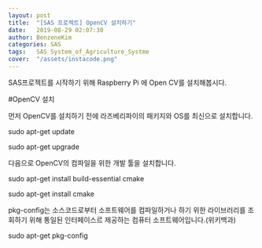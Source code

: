 ```yaml
---
layout: post
title:  "[SAS 프로젝트] OpenCV 설치하기"
date:   2019-08-29 02:07:30
author: BenzeneKim
categories: SAS
tags:	SAS System_of_Agriculture_Systme
cover:  "/assets/instacode.png"
---
```


SAS프로젝트를 시작하기 위해 Raspberry Pi 에 Open CV를 설치해봅시다.

#OpenCV 설치

먼저 OpenCV를 설치하기 전에 라즈베리파이의 패키지와 OS를 최신으로 설치합니다.

sudo apt-get update

sudo apt-get upgrade

다음으로 OpenCV의 컴파일을 위한 개발 툴을 설치합니다.

sudo apt-get install build-essential cmake

sudo apt-get install cmake

pkg-config는 소스코드로부터 소프트웨어를 컴파일하거나 하기 위한 라이브러리를 조회하기 위해 통일된 인터페이스르 제공하는 컴퓨터 소프트웨어입니다.(위키백과)
<a href="https://ko.wikipedia.org/wiki/Pkg-config"></a>

sudo apt-get pkg-config
